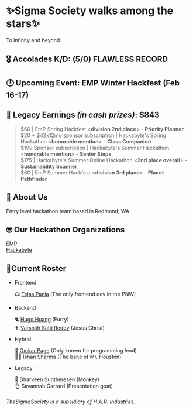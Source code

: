 # ✨Sigma Society walks among the stars✨

To infinity and beyond. 

## 🎖️ Accolades K/D: (5/0) FLAWLESS RECORD
## 🕒 Upcoming Event: EMP Winter Hackfest (Feb 16-17)
## 💸 Legacy Earnings ***(in cash prizes)***: $843
> $60 | EmP Spring Hackfest <**division 2nd place**> - **Priority Planner** <br>
> $20 + $42x12mo sponsor subscription | Hackabyte's Spring Hackathon <**honorable mention**> - **Class Companion** <br>
> $199 Sponsor subscription  | Hackabyte's Summer Hackathon <**honorable mention**> - **Senior Steps** <br>
> $175 | Hackabyte's Summer Online Hackathon <**2nd place overall**> - **Sustainability Scanner** <br>
> $60 | EmP Summer Hackfest <**division 3rd place**> - **Planet Pathfinder**


## 🗿 About Us
Entry level hackathon team based in Redmond, WA  


## 🤓 Our Hackathon Organizations
<a href="https://emphackfest.org/">EMP</a> <br>
<a href="https://www.hackabyte.org/">Hackabyte</a>


## 🤫Current Roster


- Frontend

    📺 <a href="https://github.com/TejasDoesStuff">Tejas Panja</a> (The only frontend dev in the PNW)

- Backend
  
    🐈 <a href="https://github.com/ilovecrayons">Hugo Huang</a> (Furry) </br>
    ✝️ <a href="https://github.com/not-varram">Varshith Satti Reddy</a> (Jesus Christ)
    

- Hybrid

    🐐 <a href="https://github.com/datboi-212">Omkar Page</a> (Only known for programming lead) <br>
    🧏‍♂️ <a href="https://github.com/gamedoescool">Ishan Sharma</a> (The bane of Mr. Houston)

    
- Legacy  

    🙉 Dharveen Suntheresen (Monkey) </br>
    👌 Savannah Garrard (Presentation goat)


###### TheSigmaSociety is a subsidiary of H.A.R. Industries.
